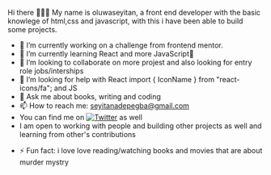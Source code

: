 Hi there 👩🏾‍💻
My name is oluwaseyitan, a front end developer with the basic knowlege of html,css and javascript, with this i have been able to build some projects.
- 🔭 I’m currently working on a challenge from frontend mentor.
- 🌱 I’m currently learning React and more JavaScript🙈
- 👯 I’m looking to collaborate on more projest and also looking for entry role jobs/interships
- 🤔 I’m looking for help with React import { IconName } from "react-icons/fa"; and JS
- 💬 Ask me about books, writing and coding
- 📫 How to reach me: seyitanadepegba@gmail.com
- You can find me on [![Twitter][1.2]][1] as well 
- I am open to working with people and building other projects as well and learning from other's contributions

<!-- Icons -->

[1.2]: http://i.imgur.com/wWzX9uB.png (twitter icon without padding)
[2.2]: https://raw.githubusercontent.com/linkedin-3-16.png (LinkedIn icon without padding)

<!-- Links to your social media accounts -->

[1]: https://twitter.com/seyitanbaby
[2]: https://www.linkedin.com/in/oluwaseyitanadepegba/
- ⚡ Fun fact: i love love reading/watching books and movies that are about murder mystry
